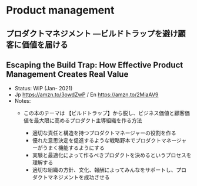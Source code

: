 # Product management

## プロダクトマネジメント ―ビルドトラップを避け顧客に価値を届ける 
## Escaping the Build Trap: How Effective Product Management Creates Real Value
- Status: WIP (Jan- 2021)
- Jp https://amzn.to/3owdZwP / En https://amzn.to/2MiaAV9
- Notes:
	- この本のテーマは 【ビルドトラップ】から脱し、ビジネス価値と顧客価値を最大限に高めるプロダクト主導組織を作る方法

		- 適切な責任と構造を持つプロダクトマネージャーの役割を作る
		- 優れた意思決定を促進するような戦略野本でプロダクトマネージャーがうまく機能するようにする
		- 実験と最適化によって作るべきプロダクトを決めるというプロセスを理解する
		- 適切な組織の方針、文化、報酬によってみんなをサポートし、プロダクトマネジメントを成功させる



